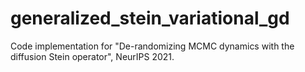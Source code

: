 # generalized_stein_variational_gd
Code implementation for "De-randomizing MCMC dynamics with the diffusion Stein operator", NeurIPS 2021.
